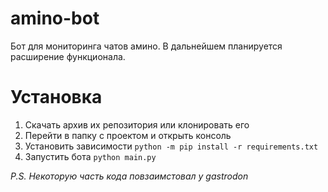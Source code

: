 
# amino-bot  
Бот для мониторинга чатов амино. В дальнейшем планируется расширение функционала.

# Установка
1. Скачать архив их репозитория или клонировать его
2. Перейти в папку с проектом и открыть консоль
3. Установить зависимости `python -m pip install -r requirements.txt`
4. Запустить бота `python main.py`
  
*P.S. Некоторую часть кода повзаимстовал у gastrodon*
